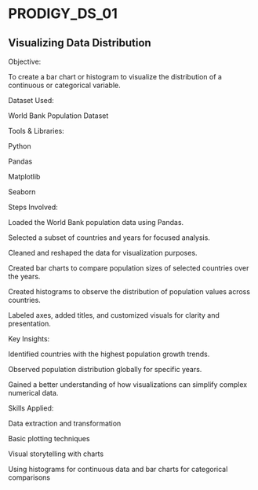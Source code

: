 # PRODIGY_DS_01
## Visualizing Data Distribution

Objective:

To create a bar chart or histogram to visualize the distribution of a continuous or categorical variable.

Dataset Used:

World Bank Population Dataset

Tools & Libraries:

Python

Pandas

Matplotlib

Seaborn

Steps Involved:

Loaded the World Bank population data using Pandas.

Selected a subset of countries and years for focused analysis.

Cleaned and reshaped the data for visualization purposes.

Created bar charts to compare population sizes of selected countries over the years.

Created histograms to observe the distribution of population values across countries.

Labeled axes, added titles, and customized visuals for clarity and presentation.

Key Insights:

Identified countries with the highest population growth trends.

Observed population distribution globally for specific years.

Gained a better understanding of how visualizations can simplify complex numerical data.

Skills Applied:

Data extraction and transformation

Basic plotting techniques

Visual storytelling with charts

Using histograms for continuous data and bar charts for categorical comparisons
